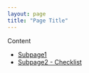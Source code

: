 ```yaml
---
layout: page
title: "Page Title"
---
```



Content

 - [Subpage1]({{site.baseurl}}/pages/subpage1.html)
 - [Subpage2 - Checklist]({{site.baseurl}}/pages/subpage2_checklist.html)

